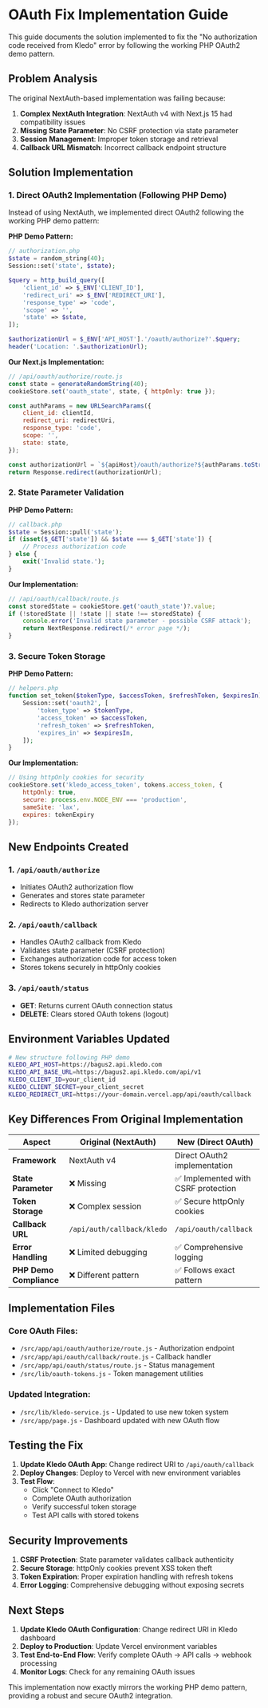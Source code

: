 # OAuth Fix Implementation Guide

This guide documents the solution implemented to fix the "No authorization code received from Kledo" error by following the working PHP OAuth2 demo pattern.

## Problem Analysis

The original NextAuth-based implementation was failing because:
1. **Complex NextAuth Integration**: NextAuth v4 with Next.js 15 had compatibility issues
2. **Missing State Parameter**: No CSRF protection via state parameter
3. **Session Management**: Improper token storage and retrieval
4. **Callback URL Mismatch**: Incorrect callback endpoint structure

## Solution Implementation

### 1. Direct OAuth2 Implementation (Following PHP Demo)

Instead of using NextAuth, we implemented direct OAuth2 following the working PHP demo pattern:

**PHP Demo Pattern:**
```php
// authorization.php
$state = random_string(40);
Session::set('state', $state);

$query = http_build_query([
    'client_id' => $_ENV['CLIENT_ID'],
    'redirect_uri' => $_ENV['REDIRECT_URI'],
    'response_type' => 'code',
    'scope' => '',
    'state' => $state,
]);

$authorizationUrl = $_ENV['API_HOST'].'/oauth/authorize?'.$query;
header('Location: '.$authorizationUrl);
```

**Our Next.js Implementation:**
```javascript
// /api/oauth/authorize/route.js
const state = generateRandomString(40);
cookieStore.set('oauth_state', state, { httpOnly: true });

const authParams = new URLSearchParams({
    client_id: clientId,
    redirect_uri: redirectUri,
    response_type: 'code',
    scope: '',
    state: state,
});

const authorizationUrl = `${apiHost}/oauth/authorize?${authParams.toString()}`;
return Response.redirect(authorizationUrl);
```

### 2. State Parameter Validation

**PHP Demo Pattern:**
```php
// callback.php
$state = Session::pull('state');
if (isset($_GET['state']) && $state === $_GET['state']) {
    // Process authorization code
} else {
    exit('Invalid state.');
}
```

**Our Implementation:**
```javascript
// /api/oauth/callback/route.js
const storedState = cookieStore.get('oauth_state')?.value;
if (!storedState || !state || state !== storedState) {
    console.error('Invalid state parameter - possible CSRF attack');
    return NextResponse.redirect(/* error page */);
}
```

### 3. Secure Token Storage

**PHP Demo Pattern:**
```php
// helpers.php
function set_token($tokenType, $accessToken, $refreshToken, $expiresIn) {
    Session::set('oauth2', [
        'token_type' => $tokenType,
        'access_token' => $accessToken,
        'refresh_token' => $refreshToken,
        'expires_in' => $expiresIn,
    ]);
}
```

**Our Implementation:**
```javascript
// Using httpOnly cookies for security
cookieStore.set('kledo_access_token', tokens.access_token, {
    httpOnly: true,
    secure: process.env.NODE_ENV === 'production',
    sameSite: 'lax',
    expires: tokenExpiry
});
```

## New Endpoints Created

### 1. `/api/oauth/authorize`
- Initiates OAuth2 authorization flow
- Generates and stores state parameter
- Redirects to Kledo authorization server

### 2. `/api/oauth/callback`
- Handles OAuth2 callback from Kledo
- Validates state parameter (CSRF protection)
- Exchanges authorization code for access token
- Stores tokens securely in httpOnly cookies

### 3. `/api/oauth/status`
- **GET**: Returns current OAuth connection status
- **DELETE**: Clears stored OAuth tokens (logout)

## Environment Variables Updated

```bash
# New structure following PHP demo
KLEDO_API_HOST=https://bagus2.api.kledo.com
KLEDO_API_BASE_URL=https://bagus2.api.kledo.com/api/v1
KLEDO_CLIENT_ID=your_client_id
KLEDO_CLIENT_SECRET=your_client_secret
KLEDO_REDIRECT_URI=https://your-domain.vercel.app/api/oauth/callback
```

## Key Differences From Original Implementation

| Aspect | Original (NextAuth) | New (Direct OAuth) | 
|--------|--------------------|--------------------|
| **Framework** | NextAuth v4 | Direct OAuth2 implementation |
| **State Parameter** | ❌ Missing | ✅ Implemented with CSRF protection |
| **Token Storage** | ❌ Complex session | ✅ Secure httpOnly cookies |
| **Callback URL** | `/api/auth/callback/kledo` | `/api/oauth/callback` |
| **Error Handling** | ❌ Limited debugging | ✅ Comprehensive logging |
| **PHP Demo Compliance** | ❌ Different pattern | ✅ Follows exact pattern |

## Implementation Files

### Core OAuth Files:
- `/src/app/api/oauth/authorize/route.js` - Authorization endpoint
- `/src/app/api/oauth/callback/route.js` - Callback handler  
- `/src/app/api/oauth/status/route.js` - Status management
- `/src/lib/oauth-tokens.js` - Token management utilities

### Updated Integration:
- `/src/lib/kledo-service.js` - Updated to use new token system
- `/src/app/page.js` - Dashboard updated with new OAuth flow

## Testing the Fix

1. **Update Kledo OAuth App**: Change redirect URI to `/api/oauth/callback`
2. **Deploy Changes**: Deploy to Vercel with new environment variables
3. **Test Flow**: 
   - Click "Connect to Kledo" 
   - Complete OAuth authorization
   - Verify successful token storage
   - Test API calls with stored tokens

## Security Improvements

1. **CSRF Protection**: State parameter validates callback authenticity
2. **Secure Storage**: httpOnly cookies prevent XSS token theft
3. **Token Expiration**: Proper expiration handling with refresh tokens
4. **Error Logging**: Comprehensive debugging without exposing secrets

## Next Steps

1. **Update Kledo OAuth Configuration**: Change redirect URI in Kledo dashboard
2. **Deploy to Production**: Update Vercel environment variables
3. **Test End-to-End Flow**: Verify complete OAuth → API calls → webhook processing
4. **Monitor Logs**: Check for any remaining OAuth issues

This implementation now exactly mirrors the working PHP demo pattern, providing a robust and secure OAuth2 integration.
